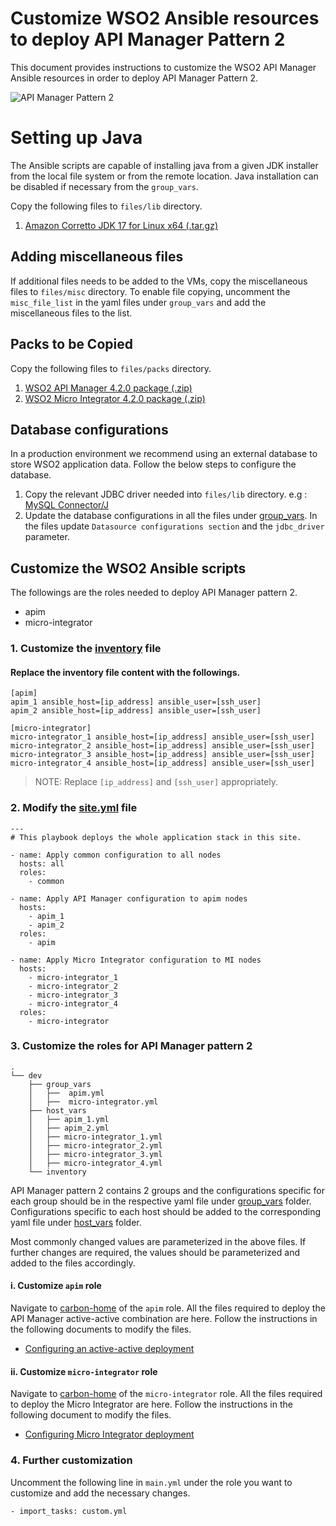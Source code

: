 # Customize WSO2 Ansible resources to deploy API Manager Pattern 2

This document provides instructions to customize the WSO2 API Manager Ansible resources in order to deploy API Manager Pattern 2.

![API Manager Pattern 2](images/Pattern-2.png "API Manager Pattern 2")

# Setting up Java
The Ansible scripts are capable of installing java from a given JDK installer from the local file system or from the remote location. Java installation can be disabled if necessary from the `group_vars`.

Copy the following files to `files/lib` directory.

1. [Amazon Corretto JDK 17 for Linux x64 (.tar.gz)](https://docs.aws.amazon.com/corretto/latest/corretto-17-ug/downloads-list.html)

## Adding miscellaneous files
If additional files needs to be added to the VMs, copy the miscellaneous files to `files/misc` directory. To enable file copying,  uncomment the `misc_file_list` in the yaml files under `group_vars` and add the miscellaneous files to the list.

## Packs to be Copied

Copy the following files to `files/packs` directory.

1. [WSO2 API Manager 4.2.0 package (.zip)](https://wso2.com/api-management/)
2. [WSO2 Micro Integrator 4.2.0 package (.zip)](https://wso2.com/micro-integrator)

## Database configurations

In a production environment we recommend using an external database to store WSO2 application data. Follow the below steps to configure the database.

1. Copy the relevant JDBC driver needed into `files/lib` directory.
   e.g : [MySQL Connector/J](https://dev.mysql.com/downloads/connector/j/5.1.html)
2. Update the database configurations in all the files under [group_vars](../dev/group_vars). In the files update `Datasource configurations section` and the `jdbc_driver` parameter.

## Customize the WSO2 Ansible scripts

The followings are the roles needed to deploy API Manager pattern 2.
- apim
- micro-integrator

### 1. Customize the [inventory](../dev/inventory) file

#### Replace the inventory file content with the followings.

```
[apim]
apim_1 ansible_host=[ip_address] ansible_user=[ssh_user]
apim_2 ansible_host=[ip_address] ansible_user=[ssh_user]

[micro-integrator]
micro-integrator_1 ansible_host=[ip_address] ansible_user=[ssh_user]
micro-integrator_2 ansible_host=[ip_address] ansible_user=[ssh_user]
micro-integrator_3 ansible_host=[ip_address] ansible_user=[ssh_user]
micro-integrator_4 ansible_host=[ip_address] ansible_user=[ssh_user]
```
> NOTE: Replace `[ip_address]` and `[ssh_user]` appropriately.

### 2. Modify the [site.yml](../site.yml) file

```
---
# This playbook deploys the whole application stack in this site.

- name: Apply common configuration to all nodes
  hosts: all
  roles:
    - common

- name: Apply API Manager configuration to apim nodes
  hosts:
    - apim_1
    - apim_2
  roles:
    - apim
    
- name: Apply Micro Integrator configuration to MI nodes
  hosts:
    - micro-integrator_1
    - micro-integrator_2
    - micro-integrator_3
    - micro-integrator_4
  roles:
    - micro-integrator
```

### 3. Customize the roles for API Manager pattern 2

```
.
└── dev
    ├── group_vars
    │   ├──  apim.yml
    │   ├──  micro-integrator.yml
    ├── host_vars
    │   ├── apim_1.yml
    │   ├── apim_2.yml
    │   ├── micro-integrator_1.yml
    │   ├── micro-integrator_2.yml
    │   ├── micro-integrator_3.yml
    │   ├── micro-integrator_4.yml
    └── inventory

```
API Manager pattern 2 contains 2 groups and the configurations specific for each group should be in the respective yaml file under [group_vars](../dev/group_vars) folder. Configurations specific to each host should be added to the corresponding yaml file under [host_vars](../dev/host_vars) folder.

Most commonly changed values are parameterized in the above files. If further changes are required, the values should be parameterized and added to the files accordingly.

#### i. Customize `apim` role

Navigate to [carbon-home](../roles/apim/templates/carbon-home) of the `apim` role. All the files required to deploy the API Manager active-active combination are here. Follow the instructions in the following documents to modify the files.
- [Configuring an active-active deployment](https://apim.docs.wso2.com/en/latest/install-and-setup/setup/single-node/configuring-an-active-active-deployment/)

#### ii. Customize `micro-integrator` role

Navigate to [carbon-home](../roles/micro-integrator/templates/carbon-home) of the `micro-integrator` role. All the files required to deploy the Micro Integrator are here. Follow the instructions in the following document to modify the files.
- [Configuring Micro Integrator deployment](https://apim.docs.wso2.com/en/latest/reference/config-catalog-mi/)

### 4. Further customization

Uncomment the following line in `main.yml` under the role you want to customize and add the necessary changes.
```
- import_tasks: custom.yml
```
